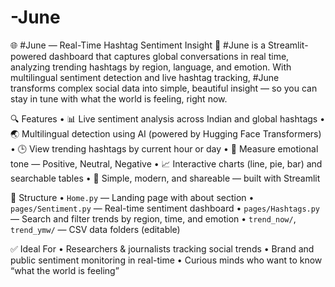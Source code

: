 # -June

🌐 #June — Real-Time Hashtag Sentiment Insight 🚀
#June is a Streamlit-powered dashboard that captures global conversations in real time, analyzing trending hashtags by region, language, and emotion.
With multilingual sentiment detection and live hashtag tracking, #June transforms complex social data into simple, beautiful insight — so you can stay in tune with what the world is feeling, right now.


🔍 Features
	•	📊 Live sentiment analysis across Indian and global hashtags
	•	🌏 Multilingual detection using AI (powered by Hugging Face Transformers)
	•	🕒 View trending hashtags by current hour or day
	•	💬 Measure emotional tone — Positive, Neutral, Negative
	•	📈 Interactive charts (line, pie, bar) and searchable tables
	•	🤝 Simple, modern, and shareable — built with Streamlit


📁 Structure
	•	`Home.py` — Landing page with about section
	•	`pages/Sentiment.py` — Real-time sentiment dashboard
	•	`pages/Hashtags.py` — Search and filter trends by region, time, and emotion
	•	`trend_now/`, `trend_ymw/` — CSV data folders (editable)

 
✅ Ideal For
	•	Researchers & journalists tracking social trends
	•	Brand and public sentiment monitoring in real-time
	•	Curious minds who want to know “what the world is feeling”
